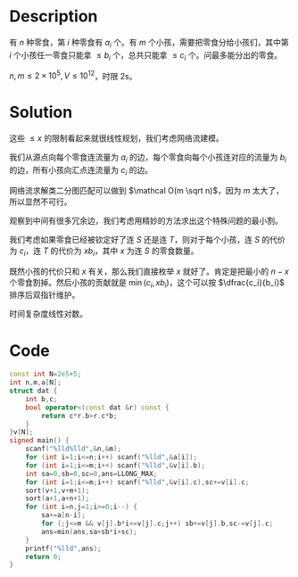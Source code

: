 # Description

有 $n$ 种零食，第 $i$ 种零食有 $a_i$ 个。有 $m$ 个小孩，需要把零食分给小孩们，其中第 $i$ 个小孩任一零食只能拿 $\le b_i$ 个，总共只能拿 $\le c_i$ 个。问最多能分出的零食。

$n,m \le 2 \times 10^5,V \le 10^{12}$，时限 2s。

# Solution

这些 $\le x$ 的限制看起来就很线性规划，我们考虑网络流建模。

我们从源点向每个零食连流量为 $a_i$ 的边，每个零食向每个小孩连对应的流量为 $b_i$ 的边，所有小孩向汇点连流量为 $c_i$ 的边。

网络流求解类二分图匹配可以做到 $\mathcal O(m \sqrt n)$，因为 $m$ 太大了，所以显然不可行。

观察到中间有很多冗余边，我们考虑用精妙的方法求出这个特殊问题的最小割。

我们考虑如果零食已经被钦定好了连 $S$ 还是连 $T$，则对于每个小孩，连 $S$ 的代价为 $c_i$，连 $T$ 的代价为 $x b_i$，其中 $x$ 为连 $S$ 的零食数量。

既然小孩的代价只和 $x$ 有关，那么我们直接枚举 $x$ 就好了。肯定是把最小的 $n-x$ 个零食割掉。然后小孩的贡献就是 $\min (c_i,x b_i)$，这个可以按 $\dfrac{c_i}{b_i}$ 排序后双指针维护。

时间复杂度线性对数。

# Code

```cpp
const int N=2e5+5;
int n,m,a[N];
struct dat {
	int b,c;
	bool operator<(const dat &r) const {
		return c*r.b>r.c*b;
	}
}v[N];
signed main() {
	scanf("%lld%lld",&n,&m);
	for (int i=1;i<=n;i++) scanf("%lld",&a[i]);
	for (int i=1;i<=m;i++) scanf("%lld",&v[i].b);
	int sa=0,sb=0,sc=0,ans=LLONG_MAX;
	for (int i=1;i<=m;i++) scanf("%lld",&v[i].c),sc+=v[i].c;
	sort(v+1,v+m+1);
	sort(a+1,a+n+1);
	for (int i=n,j=1;i>=0;i--) {
		sa+=a[n-i];
		for (;j<=m && v[j].b*i<=v[j].c;j++) sb+=v[j].b,sc-=v[j].c;
		ans=min(ans,sa+sb*i+sc);
	}
	printf("%lld",ans);
	return 0;
}
```
